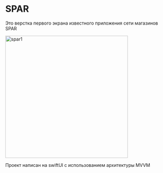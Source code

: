 # SPAR
Это верстка первого экрана известного приложения сети магазинов SPAR

<img width="382" alt="spar1" src="https://github.com/Milo4uk/spar/assets/92388527/252237b6-daac-40b3-84ba-728e33908309">

Проект написан на swiftUI с использованием архитектуры MVVM
